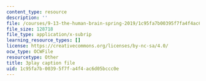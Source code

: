 ```yaml
---
content_type: resource
description: ''
file: /courses/9-13-the-human-brain-spring-2019/1c95fa7b00395f7fa4f4ac6d05bccc0e_9Bz-5-RC690.vtt
file_size: 128718
file_type: application/x-subrip
learning_resource_types: []
license: https://creativecommons.org/licenses/by-nc-sa/4.0/
ocw_type: OCWFile
resourcetype: Other
title: 3play caption file
uid: 1c95fa7b-0039-5f7f-a4f4-ac6d05bccc0e
---
```


